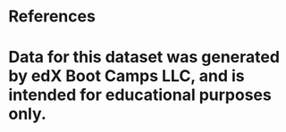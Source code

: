 

# References

# Data for this dataset was generated by edX Boot Camps LLC, and is intended for educational purposes only.
